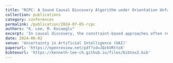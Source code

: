 ```yaml
---
title: "RCPC: A Sound Causal Discovery Algorithm under Orientation Unfaithfulness"
collection: publications
category: conferences
permalink: /publication/2024-07-05-rcpc
authors: "K. Lee, M. Kocaoglu"
excerpt: 'In causal discovery, the constraint-based approaches often rely on an assumption known as faithfulness/stability, only the variables that are d-separated in a directed acyclic graph will be statistically independent. This assumption can be partitioned into two subconditions: orientation faithfulness and adjacency faithfulness. Under adjacency faithfulness, a sound algorithm known as CPC, a conservative version of PC algorithm, has been developed and is conjectured to be complete. In this work, we show that the CPC algorithm is not complete and propose two new sound orientation rules as part of a sound causal discovery algorithm called revised CPC (RCPC) under orientation unfaithfulness.'
date: 2024-06-02
venue: 'Uncertainty in Artificial Intelligence (UAI)'
paperurl: 'https://openreview.net/pdf?id=JQzkVRttoX'
bibtexurl: 'https://kenneth-lee-ch.github.io/files/bibtex2.bib'
---
```

